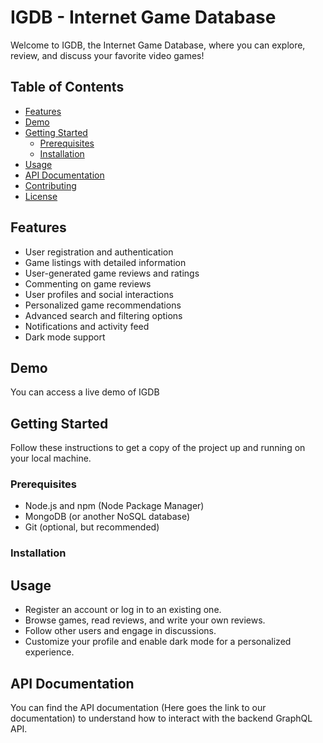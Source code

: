 # IGDB - Internet Game Database

Welcome to IGDB, the Internet Game Database, where you can explore, review, and discuss your favorite video games!

## Table of Contents

- [Features](#features)
- [Demo](#demo)
- [Getting Started](#getting-started)
  - [Prerequisites](#prerequisites)
  - [Installation](#installation)
- [Usage](#usage)
- [API Documentation](#api-documentation)
- [Contributing](#contributing)
- [License](#license)

## Features

- User registration and authentication
- Game listings with detailed information
- User-generated game reviews and ratings
- Commenting on game reviews
- User profiles and social interactions
- Personalized game recommendations
- Advanced search and filtering options
- Notifications and activity feed
- Dark mode support

## Demo

You can access a live demo of IGDB

## Getting Started

Follow these instructions to get a copy of the project up and running on your local machine.

### Prerequisites

- Node.js and npm (Node Package Manager)
- MongoDB (or another NoSQL database)
- Git (optional, but recommended)

### Installation

## Usage

- Register an account or log in to an existing one.
- Browse games, read reviews, and write your own reviews.
- Follow other users and engage in discussions.
- Customize your profile and enable dark mode for a personalized experience.

## API Documentation

You can find the API documentation (Here goes the link to our documentation) to understand how to interact with the backend GraphQL API.

